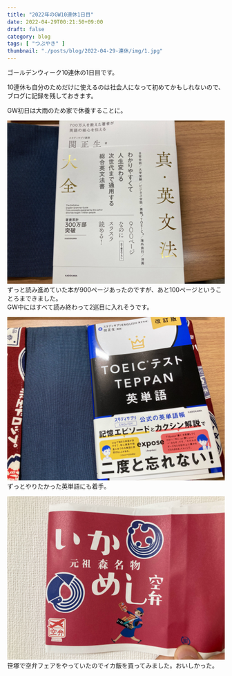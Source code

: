 ```yaml
---
title: "2022年のGW10連休1日目"
date: 2022-04-29T00:21:50+09:00
draft: false
category: blog
tags: [ "つぶやき" ]
thumbnail: "./posts/blog/2022-04-29-連休/img/1.jpg"
---
```

ゴールデンウィーク10連休の1日目です。  
<!--more-->
10連休も自分のためだけに使えるのは社会人になって初めてかもしれないので、ブログに記録を残しておきます。    

GW初日は大雨のため家で休養することに。  

![](./img/1.jpg)
ずっと読み進めていた本が900ページあったのですが、あと100ページということろまできました。  
GW中にはすべて読み終わって2巡目に入れそうです。  

![](./img/2.jpg)
ずっとやりたかった英単語にも着手。  
  
![](./img/3.jpg)
笹塚で空弁フェアをやっていたのでイカ飯を買ってみました。おいしかった。  
